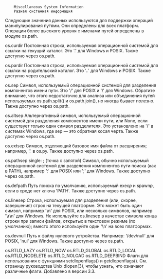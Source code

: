         Miscellaneous System Information
        Разная системная информация

Следующие значения данных используются для поддержки операций манипулирования путями.
Они определены для всех платформ.
Операции более высокого уровня с именами путей определены в модуле os.path.

os.curdir
    Постоянная строка, используемая операционной системой для ссылки на текущий 
    каталог. Это '.' для Windows и POSIX. Также доступно через os.path.

os.pardir
    Постоянная строка, используемая операционной системой для ссылки на родительский 
    каталог. Это '..' для Windows и POSIX. Также доступно через os.path.

os.sep
    Символ, используемый операционной системой для разделения компонентов имени пути.
    Это '/' для POSIX и '\\' для Windows. Обратите внимание, что этого недостаточно 
    для анализа или объединения путей используемых os.path.split() и os.path.join(), 
    но иногда бывает полезно. Также доступно через os.path.

os.altsep
    Альтернативный символ, используемый операционной системой для разделения 
    компонентов имени пути, или None, если существует только один символ разделителя.
    Это установлено на '/' в системах Windows, где sep — это обратная косая черта.
    Также доступно через os.path.

os.extsep
    Символ, отделяющий базовое имя файла от расширения; например, '.' в os.py.
    Также доступно через os.path.

os.pathsep
single: ; (точка с запятой)
    Символ, обычно используемый операционной системой для разделения компонентов пути
    поиска (как в PATH), например ':' для POSIX или ';' для Windows. Также доступно
    через os.path.

os.defpath
    Путь поиска по умолчанию, используемый exec*p* и spawn*p*, если в среде нет 
    ключа 'PATH'. Также доступно через os.path.

os.linesep
    Строка, используемая для разделения (или, скорее, завершения) строк на текущей
    платформе. Это может быть один символ, например '\n' для POSIX, или несколько
    символов, например '\r\n' для Windows. Не используйте os.linesep в качестве
    символа конца строки при записи файлов, открытых в текстовом режиме (по умолчанию);
    вместо этого используйте один '\n' на всех платформах.

os.devnull
    Путь к файлу нулевого устройства. Например: '/dev/null' для POSIX, 'nul' для 
    Windows. Также доступно через os.path.

os.RTLD_LAZY
os.RTLD_NOW
os.RTLD_GLOBAL
os.RTLD_LOCAL
os.RTLD_NODELETE
os.RTLD_NOLOAD
os.RTLD_DEEPBIND
    Флаги для использования с функциями setdlopenflags() и getdlopenflags(). 
    См. страницу руководства Unix dlopen(3), чтобы узнать, что означают различные флаги.
    Добавлено в версии 3.3.
